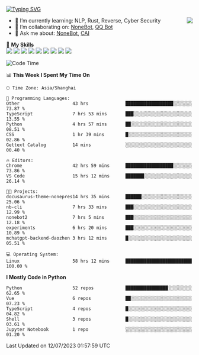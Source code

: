 [![Typing SVG](https://readme-typing-svg.herokuapp.com?size=25&duration=2500&color=8C43EA&vCenter=true&width=200&height=40&lines=Hi+there+%F0%9F%91%8B%F0%9F%8F%BB;I'm+yanyongyu)](https://git.io/typing-svg)

<a href="#">
  <img align="right" src="https://github-readme-stats.vercel.app/api?username=yanyongyu&count_private=true&show_icons=true&bg_color=15,f2f7fd,E0EAFC" />
</a>

- 🌱 I’m currently learning: NLP, Rust, Reverse, Cyber Security
- 👯 I’m collaborating on: [NoneBot](https://github.com/nonebot), [QQ Bot](https://github.com/Mrs4s/go-cqhttp)
- 💬 Ask me about: [NoneBot](https://github.com/nonebot), [CAI](https://github.com/cscs181/CAI)

🌟 **My Skills**  
![](https://img.shields.io/badge/-Python-3e74a2?style=flat-square&logo=Python&logoColor=fff)
![](https://img.shields.io/badge/-Node.js-339933?style=flat-square&logo=Node.js&logoColor=fff)
![](https://img.shields.io/badge/-Vue-4fc08d?style=flat-square&logo=Vue.js&logoColor=fff)
![](https://img.shields.io/badge/-React-2d98ce?style=flat-square&logo=React&logoColor=fff)
![](https://img.shields.io/badge/-Docker-2496ED?style=flat-square&logo=Docker&logoColor=fff)
![](https://img.shields.io/badge/-Linux-000000?style=flat-square&logo=Linux&logoColor=fff)
![](https://img.shields.io/badge/-MySQL-4479A1?style=flat-square&logo=MySQL&logoColor=fff)
![](https://img.shields.io/badge/-Redis-DC382D?style=flat-square&logo=Redis&logoColor=fff)
![](https://img.shields.io/badge/-MongoDB-47A248?style=flat-square&logo=MongoDB&logoColor=fff)

<!--START_SECTION:waka-->
![Code Time](http://img.shields.io/badge/Code%20Time-4%2C457%20hrs%202%20mins-blue)

📊 **This Week I Spent My Time On** 

```text
🕑︎ Time Zone: Asia/Shanghai

💬 Programming Languages: 
Other                    43 hrs              ██████████████████░░░░░░░   73.87 % 
TypeScript               7 hrs 53 mins       ███░░░░░░░░░░░░░░░░░░░░░░   13.55 % 
Python                   4 hrs 57 mins       ██░░░░░░░░░░░░░░░░░░░░░░░   08.51 % 
CSS                      1 hr 39 mins        █░░░░░░░░░░░░░░░░░░░░░░░░   02.86 % 
Gettext Catalog          14 mins             ░░░░░░░░░░░░░░░░░░░░░░░░░   00.40 % 

🔥 Editors: 
Chrome                   42 hrs 59 mins      ██████████████████░░░░░░░   73.86 % 
VS Code                  15 hrs 12 mins      ███████░░░░░░░░░░░░░░░░░░   26.14 % 

🐱‍💻 Projects: 
docusaurus-theme-nonepres14 hrs 35 mins      ██████░░░░░░░░░░░░░░░░░░░   25.06 % 
nb-cli                   7 hrs 33 mins       ███░░░░░░░░░░░░░░░░░░░░░░   12.99 % 
nonebot2                 7 hrs 5 mins        ███░░░░░░░░░░░░░░░░░░░░░░   12.18 % 
experiments              6 hrs 20 mins       ███░░░░░░░░░░░░░░░░░░░░░░   10.89 % 
mchatgpt-backend-daozhen 3 hrs 12 mins       █░░░░░░░░░░░░░░░░░░░░░░░░   05.51 % 

💻 Operating System: 
Linux                    58 hrs 12 mins      █████████████████████████   100.00 % 
```

**I Mostly Code in Python** 

```text
Python                   52 repos            ████████████████░░░░░░░░░   62.65 % 
Vue                      6 repos             ██░░░░░░░░░░░░░░░░░░░░░░░   07.23 % 
TypeScript               4 repos             █░░░░░░░░░░░░░░░░░░░░░░░░   04.82 % 
Shell                    3 repos             █░░░░░░░░░░░░░░░░░░░░░░░░   03.61 % 
Jupyter Notebook         1 repo              ░░░░░░░░░░░░░░░░░░░░░░░░░   01.20 % 
```




 Last Updated on 12/07/2023 01:57:59 UTC
<!--END_SECTION:waka-->
